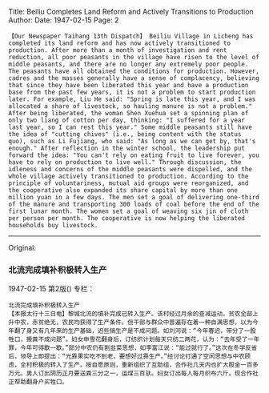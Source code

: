 Title: Beiliu Completes Land Reform and Actively Transitions to Production
Author:
Date: 1947-02-15
Page: 2

    【Our Newspaper Taihang 13th Dispatch】 Beiliu Village in Licheng has completed its land reform and has now actively transitioned to production. After more than a month of investigation and rent reduction, all poor peasants in the village have risen to the level of middle peasants, and there are no longer any extremely poor people. The peasants have all obtained the conditions for production. However, cadres and the masses generally have a sense of complacency, believing that since they have been liberated this year and have a production base from the past few years, it is not a problem to start production later. For example, Liu He said: "Spring is late this year, and I was allocated a share of livestock, so hauling manure is not a problem." After being liberated, the woman Shen Xuehua set a spinning plan of only two liang of cotton per day, thinking: "I suffered for a year last year, so I can rest this year." Some middle peasants still have the idea of "cutting chives" (i.e., being content with the status quo), such as Li Fujiang, who said: "As long as we can get by, that's enough." After reflection in the winter school, the leadership put forward the idea: "You can't rely on eating fruit to live forever, you have to rely on production to live well." Through discussion, the idleness and concerns of the middle peasants were dispelled, and the whole village actively transitioned to production. According to the principle of voluntariness, mutual aid groups were reorganized, and the cooperative also expanded its share capital by more than one million yuan in a few days. The men set a goal of delivering one-third of the manure and transporting 300 loads of coal before the end of the first lunar month. The women set a goal of weaving six jin of cloth per person per month. The cooperative is now helping the liberated households buy livestock.



<hr /> 

Original: 


### 北流完成填补积极转入生产

1947-02-15
第2版()
专栏：

    北流完成填补积极转入生产
    【本报太行十三日电】黎城北流的填补完成已转入生产。该村经过月余的查减运动，贫农全部上升中农，赤贫绝无，农民均获得了生产条件。但干部与群众中普遍存在着一种自满思想，以为今年翻了身又有几年来的生产基础，迟些搞生产是不成问题。如刘河说：“今年春迟，带分了一股牲口，搬粪不成问题”。妇女申雪花翻身后，订纺织计划每天只纺二两花，认为：“去年受了一年罪，今年可得歇一歇。”部分中农仍有割韭菜思想，如李富江说：“能过就行了。”这次在冬学反省后，领导上即提出：“光靠果实吃不到老，要想好过靠生产。”经讨论打通了空闲思想与中农顾虑，全村积极的转入了生产。按自愿原则，重新组织了互助组，合作社几天内也扩大股金一百多万元。男人订出阴历正月要送粪三分之一，运煤三百驮。妇女订出每人每月织布六斤。现合作社正帮助翻身户买牲口。
